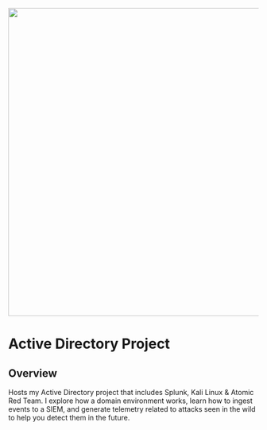 <p align="center"><img src="https://i.imgur.com/hhDcJb6.png" width = "620"></p>

# Active Directory Project
## Overview
Hosts my Active Directory project that includes Splunk, Kali Linux &amp; Atomic Red Team.  I explore how a domain environment works, learn how to ingest events to a SIEM, and generate telemetry related to attacks seen in the wild to help you detect them in the future.
